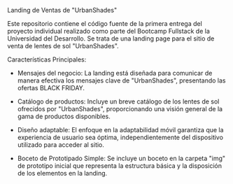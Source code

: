 Landing de Ventas de "UrbanShades"

Este repositorio contiene el código fuente de la primera entrega del proyecto individual realizado como parte del Bootcamp Fullstack de la Universidad del Desarrollo. Se trata de una landing page para el sitio de venta de lentes de sol "UrbanShades".

Características Principales:

- Mensajes del negocio: La landing está diseñada para comunicar de manera efectiva los mensajes clave de "UrbanShades", presentando las ofertas BLACK FRIDAY.

- Catálogo de productos: Incluye un breve catálogo de los lentes de sol ofrecidos por "UrbanShades", proporcionando una visión general de la gama de productos disponibles.

- Diseño adaptable: El enfoque en la adaptabilidad móvil garantiza que la experiencia de usuario sea óptima, independientemente del dispositivo utilizado para acceder al sitio.

- Boceto de Prototipado Simple: Se incluye un boceto en la carpeta "img" de prototipo inicial que representa la estructura básica y la disposición de los elementos en la landing.
